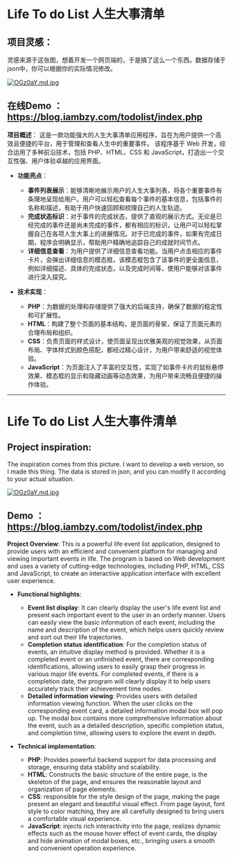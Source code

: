 # Life To do List 人生大事清单
## 项目灵感：
灵感来源于这张图，想着开发一个网页端的，于是搞了这么一个东西。数据存储于json中，你可以根据你的实际情况修改。

[![OGz0aY.md.jpg](https://ooo.0x0.ooo/2025/01/21/OGz0aY.md.jpg)](https://img.tg/image/OGz0aY)

## 在线Demo ： https://blog.iambzy.com/todolist/index.php
**项目概述**：
这是一款功能强大的人生大事清单应用程序，旨在为用户提供一个高效且便捷的平台，用于管理和查看人生中的重要事件。
该程序基于 Web 开发，综合运用了多种前沿技术，包括 PHP、HTML、CSS 和 JavaScript，打造出一个交互性强、用户体验卓越的应用界面。

- **功能亮点**：
    - **事件列表展示**：能够清晰地展示用户的人生大事列表，将各个重要事件有条理地呈现给用户。用户可以轻松查看每个事件的基本信息，包括事件的名称和描述，有助于用户快速回顾和梳理自己的人生轨迹。
    - **完成状态标识**：对于事件的完成状态，提供了直观的展示方式。无论是已经完成的事件还是尚未完成的事件，都有相应的标识，让用户可以轻松掌握自己在各项人生大事上的进展情况。对于已完成的事件，如果有完成日期，程序会明确显示，帮助用户精确地追踪自己的成就时间节点。
    - **详细信息查看**：为用户提供了详细信息查看功能。当用户点击相应的事件卡片，会弹出详细信息的模态框，该模态框包含了该事件的更全面信息，例如详细描述、具体的完成状态，以及完成时间等，使用户能够对该事件进行深入探究。

- **技术实现**：
    - **PHP**：为数据的处理和存储提供了强大的后端支持，确保了数据的稳定性和可扩展性。
    - **HTML**：构建了整个页面的基本结构，是页面的骨架，保证了页面元素的合理布局和组织。
    - **CSS**：负责页面的样式设计，使页面呈现出优雅美观的视觉效果，从页面布局、字体样式到颜色搭配，都经过精心设计，为用户带来舒适的视觉体验。
    - **JavaScript**：为页面注入了丰富的交互性，实现了如事件卡片的鼠标悬停效果、模态框的显示和隐藏动画等动态效果，为用户带来流畅且便捷的操作体验。


--------------------------------------------------------------

# Life To do List 人生大事件清单
## Project inspiration:
The inspiration comes from this picture. I want to develop a web version, so I made this thing. The data is stored in json, and you can modify it according to your actual situation.

[![OGz0aY.md.jpg](https://ooo.0x0.ooo/2025/01/21/OGz0aY.md.jpg)](https://img.tg/image/OGz0aY)

## Demo ： https://blog.iambzy.com/todolist/index.php
**Project Overview**:
This is a powerful life event list application, designed to provide users with an efficient and convenient platform for managing and viewing important events in life.
The program is based on Web development and uses a variety of cutting-edge technologies, including PHP, HTML, CSS and JavaScript, to create an interactive application interface with excellent user experience.

- **Functional highlights**:
   - **Event list display**: It can clearly display the user's life event list and present each important event to the user in an orderly manner. Users can easily view the basic information of each event, including the name and description of the event, which helps users quickly review and sort out their life trajectories.
   - **Completion status identification**: For the completion status of events, an intuitive display method is provided. Whether it is a completed event or an unfinished event, there are corresponding identifications, allowing users to easily grasp their progress in various major life events. For completed events, if there is a completion date, the program will clearly display it to help users accurately track their achievement time nodes.
   - **Detailed information viewing**: Provides users with detailed information viewing function. When the user clicks on the corresponding event card, a detailed information modal box will pop up. The modal box contains more comprehensive information about the event, such as a detailed description, specific completion status, and completion time, allowing users to explore the event in depth.

- **Technical implementation**:
   - **PHP**: Provides powerful backend support for data processing and storage, ensuring data stability and scalability.
   - **HTML**: Constructs the basic structure of the entire page, is the skeleton of the page, and ensures the reasonable layout and organization of page elements.
   - **CSS**: responsible for the style design of the page, making the page present an elegant and beautiful visual effect. From page layout, font style to color matching, they are all   carefully designed to bring users a comfortable visual experience.
   - **JavaScript**: injects rich interactivity into the page, realizes dynamic effects such as the mouse hover effect of event cards, the display and hide animation of modal boxes, etc., bringing users a smooth and convenient operation experience.
